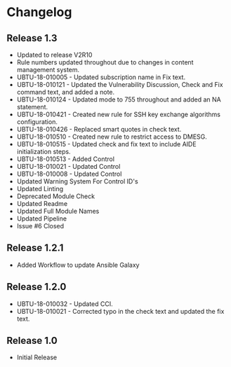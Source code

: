 # Changelog

## Release 1.3
- Updated to release V2R10
- Rule numbers updated throughout due to changes in content management system.
- UBTU-18-010005 - Updated subscription name in Fix text.
- UBTU-18-010121 - Updated the Vulnerability Discussion, Check and Fix command text, and added a note.
- UBTU-18-010124 - Updated mode to 755 throughout and added an NA statement.
- UBTU-18-010421 - Created new rule for SSH key exchange algorithms configuration.
- UBTU-18-010426 - Replaced smart quotes in check text.
- UBTU-18-010510 - Created new rule to restrict access to DMESG.
- UBTU-18-010515 - Updated check and fix text to include AIDE initialization steps.
- UBTU-18-010513 - Added Control
- UBTU-18-010021 - Updated Control
- UBTU-18-010008 - Updated Control
- Updated Warning System For Control ID's
- Updated Linting
- Deprecated Module Check
- Updated Readme
- Updated Full Module Names
- Updated Pipeline
- Issue #6 Closed

## Release 1.2.1
- Added Workflow to update Ansible Galaxy

## Release 1.2.0
- UBTU-18-010032 - Updated CCI.
- UBTU-18-010021 - Corrected typo in the check text and updated the fix text.

## Release 1.0
- Initial Release
